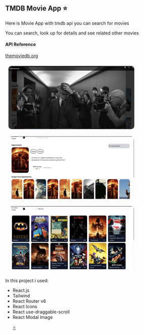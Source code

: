 <h2>TMDB Movie App ⭐️</h2>
<p>Here is Movie App with tmdb api you can search for movies</p>
<p>You can search, look up for details and see related other movies</p>

<h4>API Reference</h4> <a href="https://developer.themoviedb.org/docs">themoviedb.org</a>

<img style="width:400px;height:auto;margin:10px;border-radius:10px" src="./public/images//1.png" /><br />
<img style="width:400px;height:auto;margin:10px;border-radius:10px" src="./public/images//2.png" /><br />
<img style="width:400px;height:auto;margin:10px;border-radius:10px" src="./public/images//3.png" /><br />

In this project i used:

<ul>
<li>React.js</li>
<li>Tailwind</li>
<li>React Router v6</li>
<li>React Icons</li>
<li>React use-draggable-scroll</li>
<li>React Modal Image</li>
<u/l>

⭐️
